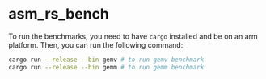 # asm_rs_bench

To run the benchmarks, you need to have `cargo` installed and be on an arm platform. Then, you can run the following command:

```bash
cargo run --release --bin gemv # to run gemv benchmark
cargo run --release --bin gemm # to run gemm benchmark
```